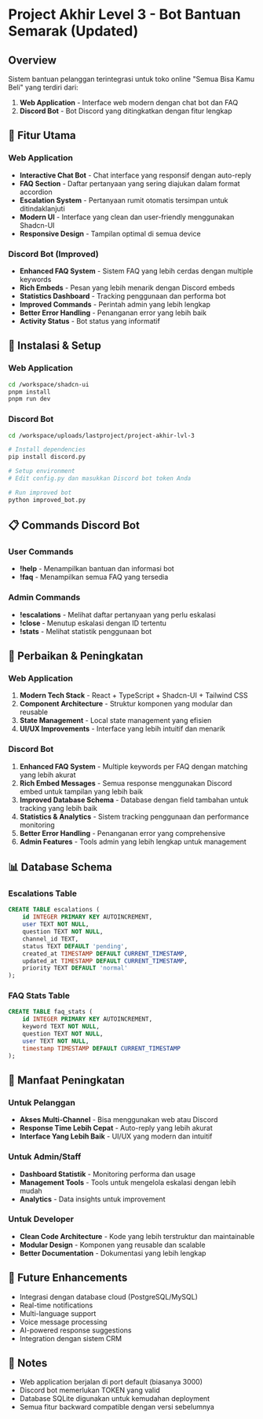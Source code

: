 # Project Akhir Level 3 - Bot Bantuan Semarak (Updated)

## Overview
Sistem bantuan pelanggan terintegrasi untuk toko online "Semua Bisa Kamu Beli" yang terdiri dari:
1. **Web Application** - Interface web modern dengan chat bot dan FAQ
2. **Discord Bot** - Bot Discord yang ditingkatkan dengan fitur lengkap

## 🌟 Fitur Utama

### Web Application
- **Interactive Chat Bot** - Chat interface yang responsif dengan auto-reply
- **FAQ Section** - Daftar pertanyaan yang sering diajukan dalam format accordion
- **Escalation System** - Pertanyaan rumit otomatis tersimpan untuk ditindaklanjuti
- **Modern UI** - Interface yang clean dan user-friendly menggunakan Shadcn-UI
- **Responsive Design** - Tampilan optimal di semua device

### Discord Bot (Improved)
- **Enhanced FAQ System** - Sistem FAQ yang lebih cerdas dengan multiple keywords
- **Rich Embeds** - Pesan yang lebih menarik dengan Discord embeds
- **Statistics Dashboard** - Tracking penggunaan dan performa bot
- **Improved Commands** - Perintah admin yang lebih lengkap
- **Better Error Handling** - Penanganan error yang lebih baik
- **Activity Status** - Bot status yang informatif

## 🚀 Instalasi & Setup

### Web Application
```bash
cd /workspace/shadcn-ui
pnpm install
pnpm run dev
```

### Discord Bot
```bash
cd /workspace/uploads/lastproject/project-akhir-lvl-3

# Install dependencies
pip install discord.py

# Setup environment
# Edit config.py dan masukkan Discord bot token Anda

# Run improved bot
python improved_bot.py
```

## 📋 Commands Discord Bot

### User Commands
- **!help** - Menampilkan bantuan dan informasi bot
- **!faq** - Menampilkan semua FAQ yang tersedia

### Admin Commands
- **!escalations** - Melihat daftar pertanyaan yang perlu eskalasi
- **!close <id>** - Menutup eskalasi dengan ID tertentu
- **!stats** - Melihat statistik penggunaan bot

## 🔧 Perbaikan & Peningkatan

### Web Application
1. **Modern Tech Stack** - React + TypeScript + Shadcn-UI + Tailwind CSS
2. **Component Architecture** - Struktur komponen yang modular dan reusable
3. **State Management** - Local state management yang efisien
4. **UI/UX Improvements** - Interface yang lebih intuitif dan menarik

### Discord Bot
1. **Enhanced FAQ System** - Multiple keywords per FAQ dengan matching yang lebih akurat
2. **Rich Embed Messages** - Semua response menggunakan Discord embed untuk tampilan yang lebih baik
3. **Improved Database Schema** - Database dengan field tambahan untuk tracking yang lebih baik
4. **Statistics & Analytics** - Sistem tracking penggunaan dan performance monitoring
5. **Better Error Handling** - Penanganan error yang comprehensive
6. **Admin Features** - Tools admin yang lebih lengkap untuk management

## 📊 Database Schema

### Escalations Table
```sql
CREATE TABLE escalations (
    id INTEGER PRIMARY KEY AUTOINCREMENT,
    user TEXT NOT NULL,
    question TEXT NOT NULL,
    channel_id TEXT,
    status TEXT DEFAULT 'pending',
    created_at TIMESTAMP DEFAULT CURRENT_TIMESTAMP,
    updated_at TIMESTAMP DEFAULT CURRENT_TIMESTAMP,
    priority TEXT DEFAULT 'normal'
);
```

### FAQ Stats Table
```sql
CREATE TABLE faq_stats (
    id INTEGER PRIMARY KEY AUTOINCREMENT,
    keyword TEXT NOT NULL,
    question TEXT NOT NULL,
    user TEXT NOT NULL,
    timestamp TIMESTAMP DEFAULT CURRENT_TIMESTAMP
);
```

## 🎯 Manfaat Peningkatan

### Untuk Pelanggan
- **Akses Multi-Channel** - Bisa menggunakan web atau Discord
- **Response Time Lebih Cepat** - Auto-reply yang lebih akurat
- **Interface Yang Lebih Baik** - UI/UX yang modern dan intuitif

### Untuk Admin/Staff
- **Dashboard Statistik** - Monitoring performa dan usage
- **Management Tools** - Tools untuk mengelola eskalasi dengan lebih mudah
- **Analytics** - Data insights untuk improvement

### Untuk Developer
- **Clean Code Architecture** - Kode yang lebih terstruktur dan maintainable
- **Modular Design** - Komponen yang reusable dan scalable
- **Better Documentation** - Dokumentasi yang lebih lengkap

## 🔮 Future Enhancements
- Integrasi dengan database cloud (PostgreSQL/MySQL)
- Real-time notifications
- Multi-language support
- Voice message processing
- AI-powered response suggestions
- Integration dengan sistem CRM

## 📝 Notes
- Web application berjalan di port default (biasanya 3000)
- Discord bot memerlukan TOKEN yang valid
- Database SQLite digunakan untuk kemudahan deployment
- Semua fitur backward compatible dengan versi sebelumnya